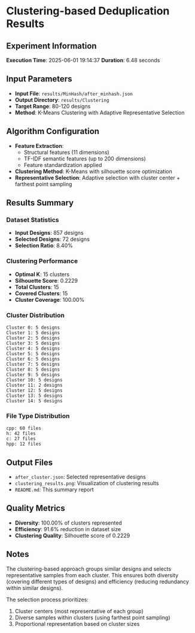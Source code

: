 # Clustering-based Deduplication Results

## Experiment Information

**Execution Time**: 2025-06-01 19:14:37
**Duration**: 6.48 seconds

## Input Parameters

- **Input File**: `results/MinHash/after_minhash.json`
- **Output Directory**: `results/Clustering`
- **Target Range**: 80-120 designs
- **Method**: K-Means Clustering with Adaptive Representative Selection

## Algorithm Configuration

- **Feature Extraction**: 
  - Structural features (11 dimensions)
  - TF-IDF semantic features (up to 200 dimensions)
  - Feature standardization applied
- **Clustering Method**: K-Means with silhouette score optimization
- **Representative Selection**: Adaptive selection with cluster center + farthest point sampling

## Results Summary

### Dataset Statistics
- **Input Designs**: 857 designs
- **Selected Designs**: 72 designs
- **Selection Ratio**: 8.40%

### Clustering Performance
- **Optimal K**: 15 clusters
- **Silhouette Score**: 0.2229
- **Total Clusters**: 15
- **Covered Clusters**: 15
- **Cluster Coverage**: 100.00%

### Cluster Distribution
```
Cluster 0: 5 designs
Cluster 1: 5 designs
Cluster 2: 5 designs
Cluster 3: 5 designs
Cluster 4: 5 designs
Cluster 5: 5 designs
Cluster 6: 5 designs
Cluster 7: 5 designs
Cluster 8: 5 designs
Cluster 9: 5 designs
Cluster 10: 5 designs
Cluster 11: 2 designs
Cluster 12: 5 designs
Cluster 13: 5 designs
Cluster 14: 5 designs
```
### File Type Distribution
```
cpp: 60 files
h: 42 files
c: 27 files
hpp: 12 files
```

## Output Files

- `after_cluster.json`: Selected representative designs
- `clustering_results.png`: Visualization of clustering results
- `README.md`: This summary report

## Quality Metrics

- **Diversity**: 100.00% of clusters represented
- **Efficiency**: 91.6% reduction in dataset size
- **Clustering Quality**: Silhouette score of 0.2229

## Notes

The clustering-based approach groups similar designs and selects representative samples from each cluster. This ensures both diversity (covering different types of designs) and efficiency (reducing redundancy within similar designs).

The selection process prioritizes:
1. Cluster centers (most representative of each group)
2. Diverse samples within clusters (using farthest point sampling)
3. Proportional representation based on cluster sizes
